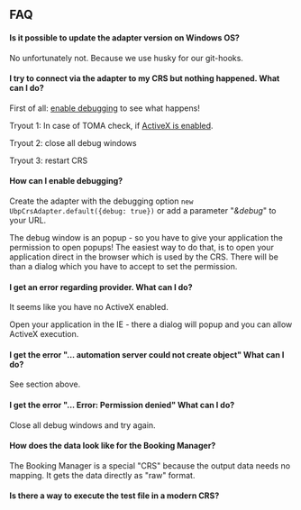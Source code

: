 ## FAQ

#### Is it possible to update the adapter version on Windows OS?

No unfortunately not. Because we use husky for our git-hooks.


#### I try to connect via the adapter to my CRS but nothing happened. What can I do?

First of all: [enable debugging](#how-can-i-enable-debugging) to see what happens! 

Tryout 1: In case of TOMA check, if [ActiveX is enabled](#i-get-an-error-regarding-provider-what-can-i-do).

Tryout 2: close all debug windows

Tryout 3: restart CRS


#### How can I enable debugging?

Create the adapter with the debugging option `new UbpCrsAdapter.default({debug: true})` 
or add a parameter "_&debug_" to your URL.

The debug window is an popup - so you have to give your application the permission to open popups!
The easiest way to do that, is to open your application direct in the browser which is used by the CRS.
There will be than a dialog which you have to accept to set the permission.


#### I get an error regarding provider. What can I do?

It seems like you have no ActiveX enabled.

Open your application in the IE - there a dialog will popup and you can allow ActiveX execution.


#### I get the error "... automation server could not create object" What can I do?

See section above.


#### I get the error "... Error: Permission denied" What can I do?

Close all debug windows and try again.


#### How does the data look like for the Booking Manager?

The Booking Manager is a special "CRS" because the output data needs no mapping. 
It gets the data directly as "raw" format.


#### Is there a way to execute the test file in a modern CRS?

